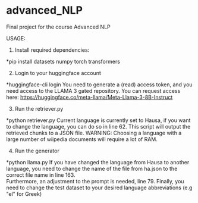 # advanced_NLP
Final project for the course Advanced NLP

USAGE:

1. Install required dependencies:

*pip install datasets numpy torch transformers

2. Login to your huggingface account

*huggingface-cli login
You need to generate a (read) access token, and you need access to the LLAMA 3 gated repository. You can request access here: https://huggingface.co/meta-llama/Meta-Llama-3-8B-Instruct

3. Run the retriever.py

*python retriever.py
Current language is currently set to Hausa, if you want to change the language, you can do so in line 62.
This script will output the retrieved chunks to a JSON file.
WARNING: Choosing a language with a large number of wiipedia documents will require a lot of RAM.

4. Run the generator

*python llama.py
If you have changed the language from Hausa to another language, you need to change the name of the file from ha.json to the correct file name in line 163.  
Furthermore, an adjustment to the prompt is needed, line 79. Finally, you need to change the test dataset to your desired language abbreviations (e.g "el" for Greek)
